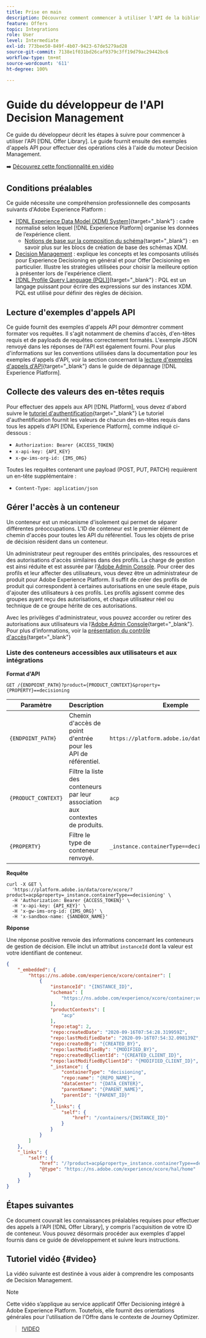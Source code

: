 ```yaml
---
title: Prise en main
description: Découvrez comment commencer à utiliser l'API de la bibliothèque des offres pour effectuer des opérations essentielles à l'aide du moteur Decision Management.
feature: Offers
topic: Integrations
role: User
level: Intermediate
exl-id: 773bee50-849f-4b07-9423-67de5279ad28
source-git-commit: 7138e1f031bd26caf9379c3ff19d79ac29442bc6
workflow-type: tm+mt
source-wordcount: '611'
ht-degree: 100%

---
```


# Guide du développeur de l&#39;API Decision Management

Ce guide du développeur décrit les étapes à suivre pour commencer à utiliser l&#39;API [!DNL Offer Library]. Le guide fournit ensuite des exemples d&#39;appels API pour effectuer des opérations clés à l&#39;aide du moteur Decision Management.

➡️ [Découvrez cette fonctionnalité en vidéo](#video)

## Conditions préalables

Ce guide nécessite une compréhension professionnelle des composants suivants d&#39;Adobe Experience Platform :

* [[!DNL Experience Data Model (XDM) System]](https://experienceleague.adobe.com/docs/experience-platform/xdm/home.html?lang=fr){target=&quot;_blank&quot;} : cadre normalisé selon lequel [!DNL Experience Platform] organise les données de l’expérience client.
   * [Notions de base sur la composition du schéma](https://experienceleague.adobe.com/docs/experience-platform/xdm/schema/composition.html?lang=fr){target=&quot;_blank&quot;} : en savoir plus sur les blocs de création de base des schémas XDM.
* [Decision Management](../../../using/offers/get-started/starting-offer-decisioning.md) : explique les concepts et les composants utilisés pour Experience Decisioning en général et pour Offer Decisioning en particulier. Illustre les stratégies utilisées pour choisir la meilleure option à présenter lors de l&#39;expérience client.
* [[!DNL Profile Query Language (PQL)]](https://experienceleague.adobe.com/docs/experience-platform/segmentation/pql/overview.html?lang=fr){target=&quot;_blank&quot;} : PQL est un langage puissant pour écrire des expressions sur des instances XDM. PQL est utilisé pour définir des règles de décision.

## Lecture d&#39;exemples d&#39;appels API

Ce guide fournit des exemples d&#39;appels API pour démontrer comment formater vos requêtes. Il s&#39;agit notamment de chemins d&#39;accès, d&#39;en-têtes requis et de payloads de requêtes correctement formatés. L&#39;exemple JSON renvoyé dans les réponses de l&#39;API est également fourni. Pour plus d&#39;informations sur les conventions utilisées dans la documentation pour les exemples d&#39;appels d&#39;API, voir la section concernant la [lecture d&#39;exemples d&#39;appels d&#39;API](https://experienceleague.adobe.com/docs/experience-platform/landing/troubleshooting.html?lang=fr#how-do-i-format-an-api-request){target=&quot;_blank&quot;} dans le guide de dépannage [!DNL Experience Platform].

## Collecte des valeurs des en-têtes requis

Pour effectuer des appels aux API [!DNL Platform], vous devez d&#39;abord suivre le [tutoriel d&#39;authentification](https://experienceleague.adobe.com/docs/experience-platform/landing/platform-apis/api-authentication.html?lang=fr){target=&quot;_blank&quot;} Le tutoriel d&#39;authentification fournit les valeurs de chacun des en-têtes requis dans tous les appels d&#39;API [!DNL Experience Platform], comme indiqué ci-dessous :

* `Authorization: Bearer {ACCESS_TOKEN}`
* `x-api-key: {API_KEY}`
* `x-gw-ims-org-id: {IMS_ORG}`

Toutes les requêtes contenant une payload (POST, PUT, PATCH) requièrent un en-tête supplémentaire :

* `Content-Type: application/json`

## Gérer l&#39;accès à un conteneur

Un conteneur est un mécanisme d&#39;isolement qui permet de séparer différentes préoccupations. L&#39;ID de conteneur est le premier élément de chemin d&#39;accès pour toutes les API du référentiel. Tous les objets de prise de décision résident dans un conteneur.

Un administrateur peut regrouper des entités principales, des ressources et des autorisations d&#39;accès similaires dans des profils. La charge de gestion est ainsi réduite et est assurée par l&#39;[Adobe Admin Console](https://adminconsole.adobe.com/). Pour créer des profils et leur affecter des utilisateurs, vous devez être un administrateur de produit pour Adobe Experience Platform. Il suffit de créer des profils de produit qui correspondent à certaines autorisations en une seule étape, puis d&#39;ajouter des utilisateurs à ces profils. Les profils agissent comme des groupes ayant reçu des autorisations, et chaque utilisateur réel ou technique de ce groupe hérite de ces autorisations.

Avec les privilèges d&#39;administrateur, vous pouvez accorder ou retirer des autorisations aux utilisateurs via l‘[Adobe Admin Console](https://adminconsole.adobe.com/){target=&quot;_blank&quot;}. Pour plus d&#39;informations, voir la [présentation du contrôle d&#39;accès](https://experienceleague.adobe.com/docs/experience-platform/access-control/home.html?lang=fr){target=&quot;_blank&quot;}

### Liste des conteneurs accessibles aux utilisateurs et aux intégrations

**Format d&#39;API**

```http
GET /{ENDPOINT_PATH}?product={PRODUCT_CONTEXT}&property={PROPERTY}==decisioning
```

| Paramètre | Description | Exemple |
| --------- | ----------- | ------- |
| `{ENDPOINT_PATH}` | Chemin d&#39;accès de point d&#39;entrée pour les API de référentiel. | `https://platform.adobe.io/data/core/xcore/` |
| `{PRODUCT_CONTEXT}` | Filtre la liste des conteneurs par leur association aux contextes de produits. | `acp` |
| `{PROPERTY}` | Filtre le type de conteneur renvoyé. | `_instance.containerType==decisioning` |

**Requête**

```shell
curl -X GET \
  'https://platform.adobe.io/data/core/xcore/?product=acp&property=_instance.containerType==decisioning' \
  -H 'Authorization: Bearer {ACCESS_TOKEN}' \
  -H 'x-api-key: {API_KEY}' \
  -H 'x-gw-ims-org-id: {IMS_ORG}' \
  -H 'x-sandbox-name: {SANDBOX_NAME}'
```

**Réponse**

Une réponse positive renvoie des informations concernant les conteneurs de gestion de décision. Elle inclut un attribut `instanceId` dont la valeur est votre identifiant de conteneur.

```json
{
    "_embedded": {
        "https://ns.adobe.com/experience/xcore/container": [
            {
                "instanceId": "{INSTANCE_ID}",
                "schemas": [
                    "https://ns.adobe.com/experience/xcore/container;version=0.5"
                ],
                "productContexts": [
                    "acp"
                ],
                "repo:etag": 2,
                "repo:createdDate": "2020-09-16T07:54:28.319959Z",
                "repo:lastModifiedDate": "2020-09-16T07:54:32.098139Z",
                "repo:createdBy": "{CREATED_BY}",
                "repo:lastModifiedBy": "{MODIFIED_BY}",
                "repo:createdByClientId": "{CREATED_CLIENT_ID}",
                "repo:lastModifiedByClientId": "{MODIFIED_CLIENT_ID}",
                "_instance": {
                    "containerType": "decisioning",
                    "repo:name": "{REPO_NAME}",
                    "dataCenter": "{DATA_CENTER}",
                    "parentName": "{PARENT_NAME}",
                    "parentId": "{PARENT_ID}"
                },
                "_links": {
                    "self": {
                        "href": "/containers/{INSTANCE_ID}"
                    }
                }
            }
        ]
    },
    "_links": {
        "self": {
            "href": "/?product=acp&property=_instance.containerType==decisioning",
            "@type": "https://ns.adobe.com/experience/xcore/hal/home"
        }
    }
}
```

## Étapes suivantes

Ce document couvrait les connaissances préalables requises pour effectuer des appels à l&#39;API [!DNL Offer Library], y compris l&#39;acquisition de votre ID de conteneur. Vous pouvez désormais procéder aux exemples d&#39;appel fournis dans ce guide de développement et suivre leurs instructions.

## Tutoriel vidéo {#video}

La vidéo suivante est destinée à vous aider à comprendre les composants de Decision Management.

>[!NOTE]
>
>Cette vidéo s’applique au service applicatif Offer Decisioning intégré à Adobe Experience Platform. Toutefois, elle fournit des orientations générales pour l&#39;utilisation de l&#39;Offre dans le contexte de Journey Optimizer.

>[!VIDEO](https://video.tv.adobe.com/v/329919?quality=12)
